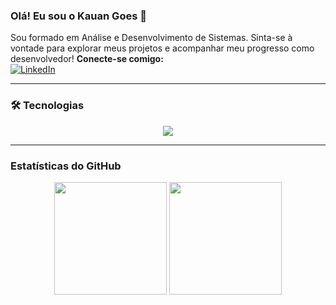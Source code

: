 ### Olá! Eu sou o Kauan Goes 👋

Sou formado em Análise e Desenvolvimento de Sistemas. Sinta-se à vontade para explorar meus projetos e acompanhar meu progresso como desenvolvedor!
**Conecte-se comigo:**
<br>
[![LinkedIn](https://img.shields.io/badge/LinkedIn-0077B5?style=for-the-badge&logo=linkedin&logoColor=white)](https://www.linkedin.com/in/kauan-goes-071b7b252/)

---

### 🛠️ Tecnologias

<div align="center">
  <img src="https://skillicons.dev/icons?i=html,css,js,ts,react,vue,bootstrap,java,c,docker,git,github,postman" />
</div>

---

### Estatísticas do GitHub

<div align="center">
  <img height="180em" src="https://github-readme-stats.vercel.app/api?username=KauanGoes7&show_icons=true&theme=dark" />
  <img height="180em" src="https://github-readme-stats.vercel.app/api/top-langs/?username=KauanGoes7&layout=compact&theme=dark" />
</div>